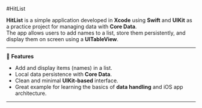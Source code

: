 #HitList

**HitList** is a simple application developed in **Xcode** using **Swift** and **UIKit** as a practice project for managing data with **Core Data**.  
The app allows users to add names to a list, store them persistently, and display them on screen using a **UITableView**.

---

🧠 **Features**
- Add and display items (names) in a list.  
- Local data persistence with **Core Data**.  
- Clean and minimal **UIKit-based** interface.  
- Great example for learning the basics of **data handling** and iOS app architecture.
---
